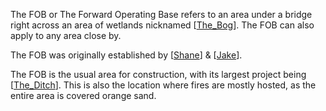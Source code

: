 The FOB or The Forward Operating Base refers to an area under a bridge right across an area of wetlands nicknamed [[The_Bog]]. The FOB can also apply to any area close by.

The FOB was originally established by [[Shane]] & [[Jake]].

The FOB is the usual area for construction, with its largest project being [[The_Ditch]]. This is also the location where fires are mostly hosted, as the entire area is covered orange sand.

[//begin]: # "Autogenerated link references for markdown compatibility"
[The_Bog]: The_Bog "The_Bog"
[Shane]: ../../../People/Shane "Shane"
[Jake]: ../../../People/Jake "Jake"
[The_Ditch]: The_Ditch "The_Ditch"
[//end]: # "Autogenerated link references"
